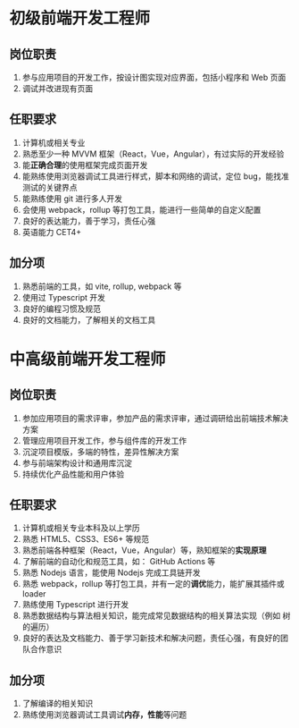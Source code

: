 # 初级前端开发工程师

## 岗位职责
1. 参与应用项目的开发工作，按设计图实现对应界面，包括小程序和 Web 页面
2. 调试并改进现有页面

## 任职要求
1. 计算机或相关专业
2. 熟悉至少一种 MVVM 框架（React，Vue，Angular），有过实际的开发经验
3. 能**正确合理**的使用框架完成页面开发
4. 能熟练使用浏览器调试工具进行样式，脚本和网络的调试，定位 bug，能找准测试的关键界点
5. 能熟练使用 git 进行多人开发
6. 会使用 webpack，rollup 等打包工具，能进行一些简单的自定义配置
7. 良好的表达能力，善于学习，责任心强
8. 英语能力 CET4+

## 加分项
1. 熟悉前端的工具，如 vite, rollup, webpack 等
3. 使用过 Typescript 开发
5. 良好的编程习惯及规范
6. 良好的文档能力，了解相关的文档工具

# 中高级前端开发工程师

## 岗位职责
1. 参加应用项目的需求评审，参加产品的需求评审，通过调研给出前端技术解决方案
2. 管理应用项目开发工作，参与组件库的开发工作
3. 沉淀项目模版，多端的特性，差异性解决方案
4. 参与前端架构设计和通用库沉淀
5. 持续优化产品性能和用户体验

## 任职要求
1. 计算机或相关专业本科及以上学历
2. 熟悉 HTML5、CSS3、ES6+ 等规范
3. 熟悉前端各种框架（React，Vue，Angular）等，熟知框架的**实现原理**
4. 了解前端的自动化和规范工具，如： GitHub Actions 等
5. 熟悉 Nodejs 语言，能使用 Nodejs 完成工具链开发
6. 熟悉 webpack，rollup 等打包工具，并有一定的**调优**能力，能扩展其插件或 loader
7. 熟练使用 Typescript 进行开发
8. 熟悉数据结构与算法相关知识，能完成常见数据结构的相关算法实现（例如 树的遍历）
9. 良好的表达及文档能力、善于学习新技术和解决问题，责任心强，有良好的团队合作意识

## 加分项
1. 了解编译的相关知识
3. 熟练使用浏览器调试工具调试**内存，性能**等问题
